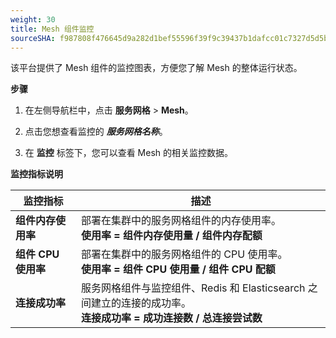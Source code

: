 ```yaml
---
weight: 30
title: Mesh 组件监控
sourceSHA: f987808f476645d9a282d1bef55596f39f9c39437b1dafcc01c7327d5d5b08c8
---
```


该平台提供了 Mesh 组件的监控图表，方便您了解 Mesh 的整体运行状态。

**步骤**

1. 在左侧导航栏中，点击 **服务网格** > **Mesh**。

2. 点击您想查看监控的 ***服务网格名称***。

3. 在 **监控** 标签下，您可以查看 Mesh 的相关监控数据。

**监控指标说明**

| 监控指标                         | 描述                                                                                                                                                                                                                                                    |
| -------------------------------- | ------------------------------------------------------------------------------------------------------------------------------------------------------------------------------------------------------------------------------------------------------- |
| **组件内存使用率**              | 部署在集群中的服务网格组件的内存使用率。<br>**使用率 = 组件内存使用量 / 组件内存配额**                                                                                                                                                                |
| **组件 CPU 使用率**             | 部署在集群中的服务网格组件的 CPU 使用率。<br>**使用率 = 组件 CPU 使用量 / 组件 CPU 配额**                                                                                                                                                            |
| **连接成功率**                  | 服务网格组件与监控组件、Redis 和 Elasticsearch 之间建立的连接的成功率。<br>**连接成功率 = 成功连接数 / 总连接尝试数**                                                                                                                             |
